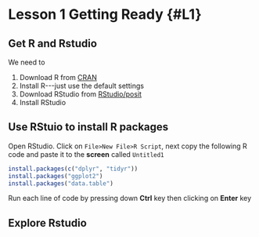 # Lesson 1 Getting Ready {#L1}

## Get R and Rstudio

We need to

1. Download R from [CRAN](https://cran.r-project.org/)
1. Install R---just use the default settings
1. Download RStudio from [RStudio/posit](https://posit.co/downloads/)
1. Install RStudio

## Use RStuio to install R packages

Open RStudio. Click on `File>New File>R Script`, next copy the following R code and paste it to the **screen** called `Untitled1`


```r
install.packages(c("dplyr", "tidyr"))
install.packages("ggplot2")
install.packages("data.table")
```

Run each line of code by pressing down **Ctrl** key then clicking on **Enter** key

## Explore Rstudio


